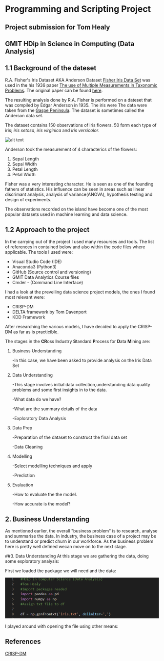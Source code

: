 # Programming and Scripting Project
## Project submission for Tom Healy 
## GMIT HDip in Science in Computing (Data Analysis)

## 1.1 Background of the dateset
R.A. Fisher's Iris Dataset AKA Anderson Dataset [Fisher Iris Data Set](https://archive.ics.uci.edu/ml/machine-learning-databases/iris/iris.data) was used in the his 1936 paper [The use of Multiple Measurements in Taxonomic Problems](http://rcs.chemometrics.ru/Tutorials/classification/Fisher.pdf). The original paper can be found [here](https://onlinelibrary.wiley.com/doi/epdf/10.1111/j.1469-1809.1936.tb02137.x).

The resulting analysis done by R.A. Fisher is performed on a dateset that was compiled by  Edgar Anderson in 1935. The iris were The data were taken from the [Gaspe Peninsula](https://goo.gl/maps/yFc3grbU6NN2). The dataset is sometimes called the Anderson data set.

The dataset contains 150 observations of iris flowers. 50 form each type of iris; _iris setosa_, _iris virginica_ and _iris versicolor_.

![alt text](https://cdn-images-1.medium.com/max/2100/1*2uGt_aWJoBjqF2qTzRc2JQ.jpeg "Iris Pic")

 Anderson took the measurement of 4 characterics of the flowers:

1. Sepal Length
2. Sepal Width
3. Petal Length
4. Petal Width

Fisher was a very interesting character. He is seen as one of the founding fathers of statistics. His influence can be seen in areas such as linear discrimant analysis, analysis of variance(ANOVA), hypothesis testing and design of experiments.

The observations recorded on the island have become one of the most popular datasets used in machine learning and data science.

## 1.2 Approach to the project

In the carrying out of the project I used many resourses and tools. The list of references in contained below and also within the code files where applicable. The tools I used were:
<ul>
    <li>Visual Studio Code (IDE)</li>
    <li>Anaconda3 (Python3)</li>
    <li>GitHub (Source control and versioning)</li>
    <li>GMIT Data Analytics Course files</li>
    <li>Cmder - (Command Line Interface)</li>
</ul>

I had a look at the preveiling data science project models, the ones I found most relevant were:
<ul>
    <li>CRISP-DM</li>
    <li>DELTA framework by Tom Davenport</li>
    <li>KDD Framework </li>
</ul>
After researching the various models, I have decided to apply the CRISP-DM as far as is practicible.

The stages in the **CR**oss **I**ndustry **S**tandard **P**rocess for **D**ata **M**ining   are:

1. Business Understanding
    <p>-In this case, we have been asked to provide analysis on the Iris Data Set</p>
2. Data Understanding
    <p>-This stage involves initial data collection,understanding data quality problems and  some first insights in to the data.</p>
    <p>-What data do we have?</p>
    <p>-What are the summary details of the data</p>
    <p>-Exploratory Data Analysis</p>
3. Data Prep
    <p>-Preparation of the dataset to construct the final data set</p>
    <p>-Data Cleaning</p>
4. Modelling
    <p>-Select modelling techniques and apply</p>
    <p>-Prediction</p>
5. Evaluation
    <p>-How to evaluate the the model.</p>
    <p>-How accurate is the model?</p>

## 2. Business Understanding
As mentioned earlier, the overall "business problem" is to research, analyse and summarise the data. In industry, the business case of a project may be to understand or predict churn in our workforce. As the business problem here is pretty well defined wecan move on to the next stage.

##3. Data Understanding
At this stage we are gathering the data, doing some exploratory analysis:

First we loaded the package we will need and the data:
<p align="left">
<img src="https://github.com/tomhealy1/project/blob/master/Load_data.PNG">
</p>

I played around with opening the file using other means:


## References
[CRISP-DM](https://citeseerx.ist.psu.edu/viewdoc/download?doi=10.1.1.198.5133&rep=rep1&type=pdf)

